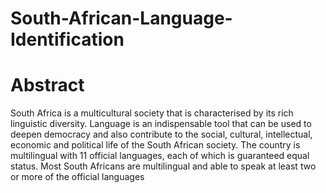 # South-African-Language-Identification

# Abstract

South Africa is a multicultural society that is characterised by its rich linguistic diversity. Language is an indispensable tool that can be used to deepen democracy and also contribute to the social, cultural, intellectual, economic and political life of the South African society.  The country is multilingual with 11 official languages, each of which is guaranteed equal status. Most South Africans are multilingual and able to speak at least two or more of the official languages
